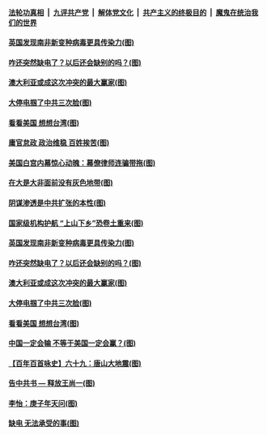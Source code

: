 ####  [法轮功真相](../../../../basic/blob/master/README.md?t=12241902) &nbsp;|&nbsp; [九评共产党](../../../../9ping.md/blob/master/README.md?t=12241902) &nbsp;|&nbsp; [解体党文化](../../../../jtdwh.md/blob/master/README.md?t=12241902)  &nbsp;|&nbsp; [共产主义的终极目的](../../../../gczydzjmd.md/blob/master/README.md?t=12241902) &nbsp;|&nbsp; [魔鬼在统治我们的世界](../../../../mgztzwmdsj.md/blob/master/README.md?t=12241902) 

#### [英国发现南非新变种病毒更具传染力(图)](../pages/p4/956841.md?t=12241902) 


#### [咋还突然缺电了？以后还会缺别的吗？(图)](../pages/p4/956716.md?t=12241902) 

#### [澳大利亚或成这次冲突的最大赢家(图)](../pages/p4/956724.md?t=12241902) 

#### [大停电掴了中共三次脸(图)](../pages/p4/956729.md?t=12241902) 

#### [看看美国 想想台湾(图)](../pages/p4/956723.md?t=12241902) 


#### [庸官怠政 政治维稳 百姓挨苦(图)](../pages/p4/956860.md?t=12241902) 

#### [美国白宫内幕惊心动魄：幕僚律师连骗带拖(图)](../pages/p4/956856.md?t=12241902) 

#### [在大是大非面前没有灰色地带(图)](../pages/p4/956852.md?t=12241902) 

#### [阴谋渗透是中共扩张的本性(图)](../pages/p4/956850.md?t=12241902) 

#### [国家级机构护航 “上山下乡”恐卷土重来(图)](../pages/p4/956845.md?t=12241902) 

#### [英国发现南非新变种病毒更具传染力(图)](../pages/p4/956841.md?t=12241902) 



#### [咋还突然缺电了？以后还会缺别的吗？(图)](../pages/p4/956716.md?t=12241902) 

#### [澳大利亚或成这次冲突的最大赢家(图)](../pages/p4/956724.md?t=12241902) 

#### [大停电掴了中共三次脸(图)](../pages/p4/956729.md?t=12241902) 

#### [看看美国 想想台湾(图)](../pages/p4/956723.md?t=12241902) 

#### [中国一定会输 不等于美国一定会赢？(图)](../pages/p4/956720.md?t=12241902) 

#### [【百年百首咏史】六十九：唐山大地震(图)](../pages/p4/956719.md?t=12241902) 

#### [告中共书 — 释放王尚一(图)](../pages/p4/956163.md?t=12241902) 



#### [李怡：庚子年天问(图)](../pages/p4/956601.md?t=12241902) 

#### [缺电 无法承受的事(图)](../pages/p4/956604.md?t=12241902) 


